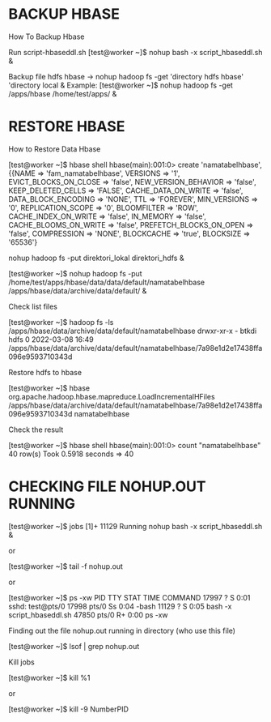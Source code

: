 # BACKUP HBASE
How To Backup Hbase

Run script-hbaseddl.sh
  [test@worker ~]$ nohup bash -x script_hbaseddl.sh &
 
Backup file hdfs hbase -> nohup hadoop fs -get 'directory hdfs hbase' 'directory local &
Example:
  [test@worker ~]$ nohup hadoop fs -get /apps/hbase /home/test/apps/ &
  
# RESTORE HBASE
How to Restore Data Hbase

  [test@worker ~]$ hbase shell
  hbase(main):001:0> create 'namatabelhbase',{{NAME => 'fam_namatabelhbase', VERSIONS => '1', EVICT_BLOCKS_ON_CLOSE => 'false', NEW_VERSION_BEHAVIOR => 'false',     KEEP_DELETED_CELLS => 'FALSE', CACHE_DATA_ON_WRITE => 'false', DATA_BLOCK_ENCODING => 'NONE', TTL => 'FOREVER', MIN_VERSIONS => '0', REPLICATION_SCOPE => '0', BLOOMFILTER => 'ROW', CACHE_INDEX_ON_WRITE => 'false', IN_MEMORY => 'false', CACHE_BLOOMS_ON_WRITE => 'false', PREFETCH_BLOCKS_ON_OPEN => 'false', COMPRESSION => 'NONE', BLOCKCACHE => 'true', BLOCKSIZE => '65536'}

nohup hadoop fs -put direktori_lokal direktori_hdfs &

  [test@worker ~]$ nohup hadoop fs -put /home/test/apps/hbase/data/data/default/namatabelhbase /apps/hbase/data/archive/data/default/ &

Check list files
  
  [test@worker ~]$ hadoop fs -ls /apps/hbase/data/archive/data/default/namatabelhbase
  drwxr-xr-x   - btkdi hdfs          0 2022-03-08 16:49 /apps/hbase/data/archive/data/default/namatabelhbase/7a98e1d2e17438ffa096e9593710343d

Restore hdfs to hbase
  
  [test@worker ~]$ hbase org.apache.hadoop.hbase.mapreduce.LoadIncrementalHFiles /apps/hbase/data/archive/data/default/namatabelhbase/7a98e1d2e17438ffa096e9593710343d namatabelhbase

Check the result
  
  [test@worker ~]$ hbase shell
  hbase(main):001:0> count "namatabelhbase"
  40 row(s)
  Took 0.5918 seconds
  => 40

# CHECKING FILE NOHUP.OUT RUNNING

  [test@worker ~]$ jobs
  [1]+ 11129 Running                 nohup bash -x script_hbaseddl.sh &
  
  or
  
  [test@worker ~]$ tail -f nohup.out
  
  or
  
  [test@worker ~]$ ps -xw
  PID TTY      STAT   TIME COMMAND
  17997 ?        S      0:01 sshd: test@pts/0
  17998 pts/0    Ss     0:04 -bash
  11129 ?        S      0:05 bash -x script_hbaseddl.sh
  47850 pts/0    R+     0:00 ps -xw
  
Finding out the file nohup.out running in directory (who use this file)
  
  [test@worker ~]$ lsof | grep nohup.out
  
Kill jobs
  
  [test@worker ~]$ kill %1
  
  or 
  
  [test@worker ~]$ kill -9 NumberPID
